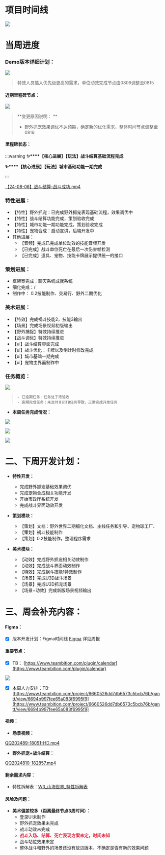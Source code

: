 # 项目时间线
![](https://cdn.nlark.com/yuque/0/2024/png/12926950/1718348510478-cf9c4bdf-a79e-479c-a140-4f43cbbdbc6a.png)

# 当周进度
### Demo版本详细计划：
![](https://cdn.nlark.com/yuque/0/2024/png/12926950/1723191412399-305d47bb-fef6-456b-9681-ccc9724e2fbc.png)

> 特效人员插入优先级更高的需求，单位动效完成节点由0809调整至0815
>

#### 近期里程碑节点：
![](https://cdn.nlark.com/yuque/0/2024/png/12926950/1723191908189-9b253b70-5538-4354-a837-57207d3d6478.png)

> **变更原因说明： **
>
> + 野外抓宠效果调优不达预期，确定新的优化需求，整体时间节点调整至0816
>

#### 里程碑状态：
:::warning
**✨****【核心进展】【玩法】战斗结算基础流程完成**

**✨****【核心进展】【玩法】城市基础功能一期完成**

:::

[【24-08-06】战斗结算-战斗成功.mp4](https://snh48group.yuque.com/attachments/yuque/0/2024/mp4/12926950/1723192090295-fa6ca862-14ec-407c-ab7d-067c93baab3c.mp4)

### 特性进展：
+ 【特性】野外抓宠：已完成野外抓宠表现基础流程，效果调优中
+ 【特性】战斗结算功能完成，策划验收完成
+ 【特性】城市功能一期功能完成，策划验收完成
+ 【特性】宠物合成：启动宣讲，后端开发中
+ 其他进展：
    - 【音频】完成已完成单位动效的技能音频开发
    - 【已完成】战斗单位死亡在最后一次伤害帧检测
    - 【已完成】道具、宠物、技能卡牌展示提供统一的接口

### 策划进展：
+ 框架案完成：聊天系统成就系统
+ 细化完成：/
+ 制作中： 0.2技能制作、交易行、野外二期优化  

### 美术进展：  
+ 【特效】完成祸斗技能2，技能3输出
+ 【场景】完成场景视频初版输出
+ 【野外捕捉】特效持续推进
+ 【战斗调优】特效持续推进
+ 【ui】战斗结算界面完成
+ 【ui】战斗优化：卡牌以及倒计时修改完成
+ 【ui】城市基础一期完成
+ 【ui】宠物主界面制作中     

### 任务概览：
![](https://cdn.nlark.com/yuque/0/2024/png/12926950/1723198751213-a9984ad8-da3e-4d1d-8463-9a1a1deaf007.png)

>     - 已逾期任务：任务处于待验收
>     - 逾期完成任务：未及时关闭TB任务导致，正常完成开发任务
>

+ **本周任务完成情况：**

![](https://cdn.nlark.com/yuque/0/2024/png/12926950/1723198790546-bdbc5bd2-70f3-412e-bb2d-f721b0d3b7a9.png)

![](https://cdn.nlark.com/yuque/0/2024/png/12926950/1723198804332-07dc169c-f9a0-45c3-912e-e21cf1feaa65.png)

![](https://cdn.nlark.com/yuque/0/2024/png/12926950/1723198813096-aa2c3be5-dac0-42c8-9f81-2ec094176019.png)

# 二、下周开发计划：
+ **特性开发：**
    - 完成野外抓宠基础效果调优
    - 完成宠物合成相关功能开发
    - 开始市政厅系统开发
    - 完成战斗界面动效开发 
+ **策划模块：**
    - 【策划】文档：野外世界二期细化文档、主线任务和引导、宠物球工厂、
    - 【策划】祸斗技能制作
    - 【策划】0.2技能制作，整理程序需求  
 
+ **美术模块：**
    - 【动效】完成野外抓宠相关动效制作
    - 【动效】完成战斗界面动效制作
    - 【特效】完成祸斗技能1特效制作
    - 【场景】完成U3D战斗场景
    - 【场景】完成U3D抓宠场景
    - 【场景+动效】完成新版场景视频输出

# 三、周会补充内容：
#### Figma：
- [x] 版本开发计划：Figma时间线 [Figma](https://www.figma.com/board/PpDzZXkFTAbZkd1ffJfBMp/%E7%89%88%E6%9C%AC%E8%AE%A1%E5%88%92?node-id=0-1&t=6hGXDOCPpzfeBsC4-1) 详见周报

#### 重要节点：
- [x] TB：  [https://www.teambition.com/plugin/calendar](https://www.teambition.com/plugin/calendar)

![](https://cdn.nlark.com/yuque/0/2024/png/12926950/1723438289490-e9dd2714-84b6-46bb-8107-09f6b58ad0af.png)

- [x] 本周人力安排：TB:[https://www.teambition.com/project/6660526dd7db6573c5bcb76b/gantt/view/6694b997fee65a083f6995f9](https://www.teambition.com/project/6660526dd7db6573c5bcb76b/gantt/view/6694b997fee65a083f6995f9)

#### 视频：
+ **场景视频：**

[QQ202489-18051-HD.mp4](https://snh48group.yuque.com/attachments/yuque/0/2024/mp4/12926950/1723438169833-fd6c634d-324a-4b88-8cb0-f44fd0e29b20.mp4)

+ **野外抓宠+战斗结算：**

[QQ2024810-182857.mp4](https://snh48group.yuque.com/attachments/yuque/0/2024/mp4/12926950/1723438225880-a677f0bc-fccb-467d-bbca-3e0815e67f54.mp4)

#### 剩余需求内容：
+ 特性拆解表：[W3_山海世界_特性拆解表](https://snh48group.yuque.com/cod5mf/omhzyg/kdokir5m9rfe0trg)

#### 风险及问题：
+ **美术偏差较多（距离最终节点3周时间）：**
    - 登录UI未制作
    - 野外抓宠效果未完成
    - 战斗动效未完成
    - **<font style="color:#DF2A3F;">战斗入场、结算、死亡表现方案未定，时间未知</font>**
    - 战斗站位效果未定
    - 整体战斗和野外的场景还没有放进版本，不确定是否有新的效果问题







